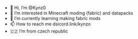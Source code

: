 - 👋 Hi, I’m @Kynz0
- 👀 I’m interested in Minecraft moding (fabric) and datapacks
- 🌱 I’m currently learning making fabric mods
- 📫 How to reach me dsicord.link/kynzo
- 🇨🇿  I’m from czech republic

<!---
Kynz0/Kynz0 is a ✨ special ✨ repository because its `README.md` (this file) appears on your GitHub profile.
You can click the Preview link to take a look at your changes.
--->
